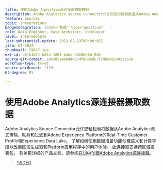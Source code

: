 ```yaml
---
title: 使用Adobe Analytics源连接器摄取数据
description: Adobe Analytics Source Connector允许您轻松地将数据从Adobe Analytics流式传输、映射和过滤到Adobe Experience Platform的Real-Time Customer Profile和Experience Data Lake。
feature: Sources
topic: Integrations
badgeIntegration: label="集成" type="positive"
role: Data Engineer, Data Architect, Developer
level: Intermediate
last-substantial-update: 2023-02-23T00:00:00Z
jira: KT-3824
thumbnail: 29687.jpg
exl-id: b5fb1df4-b05d-426f-bdee-43e0de6bf0d6
source-git-commit: 286c85aa88d44574f00ded67f0de8e0c945a153e
workflow-type: tm+mt
source-wordcount: '120'
ht-degree: 0%

---
```


# 使用Adobe Analytics源连接器摄取数据

Adobe Analytics Source Connector允许您轻松地将数据从Adobe Analytics流式传输、映射和过滤到Adobe Experience Platform的Real-Time Customer Profile和Experience Data Lake。 了解如何使用数据准备功能创建语义和计算字段以改善区段生成器和Platform应用程序中的用户体验。 此连接器支持跨区域报表包。 有关更详细的产品文档，请参阅[在UI中创建Adobe Analytics源连接器](https://experienceleague.adobe.com/docs/experience-platform/sources/ui-tutorials/create/adobe-applications/analytics.html?lang=zh-Hans)。

>[!VIDEO](https://video.tv.adobe.com/v/29687?learn=on&enablevpops)
